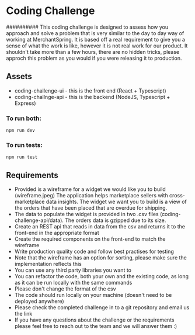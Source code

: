 # Coding Challenge
##########
This coding challenge is designed to assess how you approach and solve a problem that is very similar to the day to day way of working at MerchantSpring. It is based off a real requirement to give you a sense of what the work is like, however it is not real work for our product. It shouldn't take more than a few hours, there are no hidden tricks, please approch this problem as you would if you were releasing it to production.

## Assets

- coding-challenge-ui - this is the front end (React + Typescript)
- coding-challnge-api - this is the backend (NodeJS, Typescript + Express)

### To run both:

`npm run dev`

### To run tests:

`npm run test`

## Requirements

- Provided is a wireframe for a widget we would like you to build (wireframe.jpeg) The application helps marketplace sellers with cross-marketplace data insights. The widget we want you to build is a view of the orders that have been placed that are overdue for shipping.
- The data to populate the widget is provided in two .csv files (coding-challenge-api/data). The orders data is gzipped due to its size.
- Create an REST api that reads in data from the csv and returns it to the front-end
  in the appropriate format
- Create the required components on the front-end to match the wireframe
- Write production quality code and follow best practises for testing
- Note that the wireframe has an option for sorting, please make sure the implementation reflects this
- You can use any third party libraries you want to
- You can refactor the code, both your own and the existing code, as long as it can be run locally with the same commands
- Please don't change the format of the csv
- The code should run locally on your machine (doesn't need to be deployed anywhere)
- Please check the completed challenge in to a git repository and email us the link
- If you have any questions about the challenge or the requirements please feel free to reach out to the team and we will answer them :)
